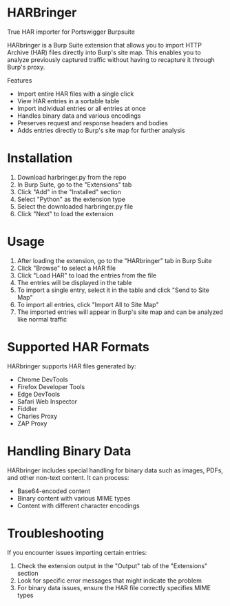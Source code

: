 # HARBringer
True HAR importer for Portswigger Burpsuite

HARbringer is a Burp Suite extension that allows you to import HTTP Archive (HAR) files directly into Burp's site map. This enables you to analyze previously captured traffic without having to recapture it through Burp's proxy.

Features
- Import entire HAR files with a single click
- View HAR entries in a sortable table
- Import individual entries or all entries at once
- Handles binary data and various encodings
- Preserves request and response headers and bodies
- Adds entries directly to Burp's site map for further analysis

# Installation
1. Download harbringer.py from the repo
2. In Burp Suite, go to the "Extensions" tab
3. Click "Add" in the "Installed" section
4. Select "Python" as the extension type
5. Select the downloaded harbringer.py file
6. Click "Next" to load the extension

# Usage
1. After loading the extension, go to the "HARbringer" tab in Burp Suite
2. Click "Browse" to select a HAR file
3. Click "Load HAR" to load the entries from the file
4. The entries will be displayed in the table
5. To import a single entry, select it in the table and click "Send to Site Map"
6. To import all entries, click "Import All to Site Map"
7. The imported entries will appear in Burp's site map and can be analyzed like normal traffic


# Supported HAR Formats
HARbringer supports HAR files generated by:

- Chrome DevTools
- Firefox Developer Tools
- Edge DevTools
- Safari Web Inspector
- Fiddler
- Charles Proxy
- ZAP Proxy

# Handling Binary Data
HARbringer includes special handling for binary data such as images, PDFs, and other non-text content. It can process:

- Base64-encoded content
- Binary content with various MIME types
- Content with different character encodings

# Troubleshooting
If you encounter issues importing certain entries:

1. Check the extension output in the "Output" tab of the "Extensions" section
2. Look for specific error messages that might indicate the problem
3. For binary data issues, ensure the HAR file correctly specifies MIME types


